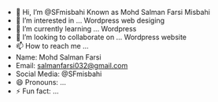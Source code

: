 - 👋 Hi, I’m @SFmisbahi Known as Mohd Salman Farsi Misbahi
- 👀 I’m interested in ... Wordpress web desiging 
- 🌱 I’m currently learning ... Wordpress
- 💞️ I’m looking to collaborate on ... Wordpress website 
- 📫 How to reach me ...
- Name:           Mohd Salman Farsi
- Email:          salmanfarsi032@gmail.com
- Social Media:   @SFmisbahi
- 😄 Pronouns: ...
- ⚡ Fun fact: ...

<!---
SFmisbahi/SFmisbahi is a ✨ special ✨ repository because its `README.md` (this file) appears on your GitHub profile.
You can click the Preview link to take a look at your changes.
--->
